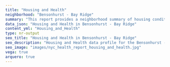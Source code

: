 ```yaml
---
title: "Housing and Health"
neighborhood: "Bensonhurst - Bay Ridge"
summary: "This report provides a neighborhood summary of housing conditions and related health outcomes. It also describes population characteristics that can increase vulnerability to housing hazards."
data_json: "Housing and Health in Bensonhurst - Bay Ridge"
content_yml: "Housing_and_Health"
type: nr-output
seo_title: "Housing and Health in Bensonhurst - Bay Ridge"
seo_description: "Housing and Health data profile for the Bensonhurst - Bay Ridge neighborhood of NYC."
seo_image: "images/nyc_health_report_housing_and_health.jpg"
vega: true
arquero: true
---
```

